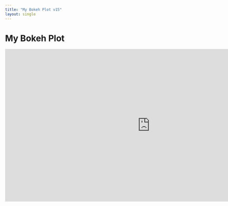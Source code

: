 ```yaml
---
title: "My Bokeh Plot v15"
layout: single
---
```

<head>
    <link rel="stylesheet" type="text/css" href="ibohaji.github.io/dataviz/style.css">
    <style>
    #my-plot-div {
        width: 100%;
        height: 100%;
    }
</style>
</head>

# My Bokeh Plot

<div id="my-plot-div" class="bk-root" style = "width:100%;; margin:0;paading:0;">
    <script src="https://cdn.bokeh.org/bokeh/release/bokeh-2.4.1.min.js"></script>
    <script src="https://cdn.bokeh.org/bokeh/release/bokeh-widgets-2.4.1.min.js"></script>
    <script src="https://cdn.bokeh.org/bokeh/release/bokeh-tables-2.4.1.min.js"></script>
    <iframe src="https://raw.githack.com/ibohaji/dataviz/master/charts/bokehplot.html"
        sandbox="allow-same-origin allow-scripts"
        width="950"
        height="500"
        scrolling="no"
        seamless="seamless"
        frameborder="0">
</iframe>

</div>

